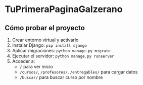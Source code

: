 # TuPrimeraPaginaGalzerano

## Cómo probar el proyecto

1. Crear entorno virtual y activarlo
2. Instalar Django: `pip install django`
3. Aplicar migraciones: `python manage.py migrate`
4. Ejecutar el servidor: `python manage.py runserver`
5. Acceder a:
   - `/` para ver inicio
   - `/cursos/`, `/profesores/`, `/entregables/` para cargar datos
   - `/buscar/` para buscar curso por nombre
